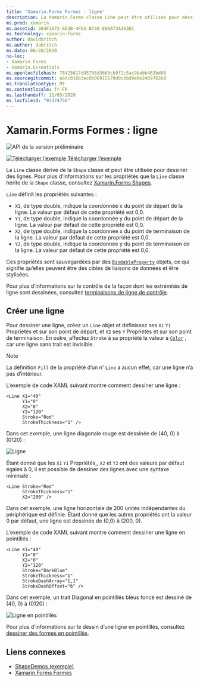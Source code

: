 ```yaml
---
title: 'Xamarin.Forms Formes : ligne'
description: La Xamarin.Forms classe Line peut être utilisée pour dessiner des lignes.
ms.prod: xamarin
ms.assetid: 384F1A72-6D3B-4FD3-BC40-E00A73A463EC
ms.technology: xamarin-forms
author: davidbritch
ms.author: dabritch
ms.date: 06/20/2020
no-loc:
- Xamarin.Forms
- Xamarin.Essentials
ms.openlocfilehash: 78425617d95758d3663cb9f2c5ac9bebb463bd68
ms.sourcegitcommit: ebdc016b3ec0b06915170d0cbbd9e0e2469763b9
ms.translationtype: MT
ms.contentlocale: fr-FR
ms.lasthandoff: 11/05/2020
ms.locfileid: "93374756"
---
```

# <a name="no-locxamarinforms-shapes-line"></a>Xamarin.Forms Formes : ligne

![API de la version préliminaire](~/media/shared/preview.png)

[![Télécharger l’exemple](~/media/shared/download.png) Télécharger l’exemple](/samples/xamarin/xamarin-forms-samples/userinterface-shapesdemos/)

La `Line` classe dérive de la `Shape` classe et peut être utilisée pour dessiner des lignes. Pour plus d’informations sur les propriétés que la `Line` classe hérite de la `Shape` classe, consultez [ Xamarin.Forms Shapes](index.md).

`Line` définit les propriétés suivantes :

- `X1`, de type double, indique la coordonnée x du point de départ de la ligne. La valeur par défaut de cette propriété est 0,0.
- `Y1`, de type double, indique la coordonnée y du point de départ de la ligne. La valeur par défaut de cette propriété est 0,0.
- `X2`, de type double, indique la coordonnée x du point de terminaison de la ligne. La valeur par défaut de cette propriété est 0,0.
- `Y2`, de type double, indique la coordonnée y du point de terminaison de la ligne. La valeur par défaut de cette propriété est 0,0.

Ces propriétés sont sauvegardées par des [`BindableProperty`](xref:Xamarin.Forms.BindableProperty) objets, ce qui signifie qu’elles peuvent être des cibles de liaisons de données et être stylisées.

Pour plus d’informations sur le contrôle de la façon dont les extrémités de ligne sont dessinées, consultez [terminaisons de ligne de contrôle](index.md#control-line-ends).

## <a name="create-a-line"></a>Créer une ligne

Pour dessiner une ligne, créez un `Line` objet et définissez ses `X1` `Y1` Propriétés et sur son point de départ, et `X2` ses `Y` Propriétés et sur son point de terminaison. En outre, affectez `Stroke` à sa propriété la valeur a [`Color`](xref:Xamarin.Forms.Color) , car une ligne sans trait est invisible.

> [!NOTE]
> La définition `Fill` de la propriété d’un n' `Line` a aucun effet, car une ligne n’a pas d’intérieur.

L’exemple de code XAML suivant montre comment dessiner une ligne :

```xaml
<Line X1="40"
      Y1="0"
      X2="0"
      Y2="120"
      Stroke="Red"
      StrokeThickness="1" />
```

Dans cet exemple, une ligne diagonale rouge est dessinée de (40, 0) à (0120) :

![Ligne](line-images/line.png "Ligne")

Étant donné que les `X1` `Y1` Propriétés,, `X2` et `Y2` ont des valeurs par défaut égales à 0, il est possible de dessiner des lignes avec une syntaxe minimale :

```xaml
<Line Stroke="Red"
      StrokeThickness="1"
      X2="200" />
```

Dans cet exemple, une ligne horizontale de 200 unités indépendantes du périphérique est définie. Étant donné que les autres propriétés ont la valeur 0 par défaut, une ligne est dessinée de (0,0) à (200, 0).

L’exemple de code XAML suivant montre comment dessiner une ligne en pointillés :

```xaml
<Line X1="40"
      Y1="0"
      X2="0"
      Y2="120"
      Stroke="DarkBlue"
      StrokeThickness="1"
      StrokeDashArray="1,1"
      StrokeDashOffset="6" />
```

Dans cet exemple, un trait Diagonal en pointillés bleus foncé est dessiné de (40, 0) à (0120) :

![Ligne en pointillés](line-images/dashed-line.png "Ligne en pointillés")

Pour plus d’informations sur le dessin d’une ligne en pointillés, consultez [dessiner des formes en pointillés](index.md#draw-dashed-shapes).

## <a name="related-links"></a>Liens connexes

- [ShapeDemos (exemple)](/samples/xamarin/xamarin-forms-samples/userinterface-shapesdemos/)
- [Xamarin.Forms Formes](index.md)